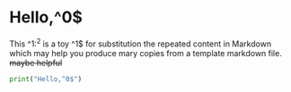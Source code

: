 # Hello,^0$

This ^1$:^2$ is a toy ^1$ for substitution the repeated content in Markdown which may help you produce mary copies from a template markdown file. ~~maybe helpful~~

```python
print("Hello,^0$")
```